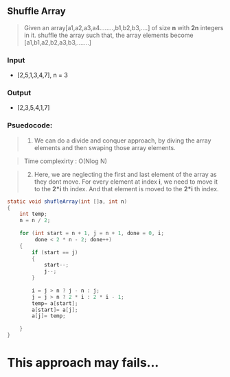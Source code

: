 ## Shuffle Array

> Given an array[a1,a2,a3,a4........,b1,b2,b3,....] of size **n** with **2n** integers in it. shuffle the array such that, the array elements become [a1,b1,a2,b2,a3,b3,.......]

### Input
* [2,5,1,3,4,7], n = 3
### Output 
* [2,3,5,4,1,7]

### Psuedocode:
> 1. We can do a divide and conquer approach, by diving the array elements and then swaping those array elements. 

>Time complexirty : O(Nlog N)

> 2. Here, we are neglecting the first and last element of the array as they dont move. For every element at index **i**, we need to move it to the **2\*i** th index. And that element is moved to the **2*i** th index.

```Java
static void shufleArray(int []a, int n) 
{ 
    int temp; 
    n = n / 2; 
  
    for (int start = n + 1, j = n + 1, done = 0, i; 
         done < 2 * n - 2; done++) 
    { 
        if (start == j) 
        { 
            start--; 
            j--; 
        } 
  
        i = j > n ? j - n : j; 
        j = j > n ? 2 * i : 2 * i - 1; 
        temp= a[start]; 
        a[start]= a[j]; 
        a[j]= temp; 
  
    } 
} 
```

# This approach may fails...